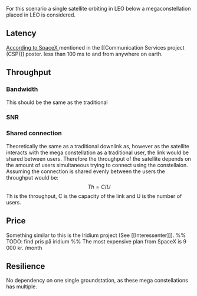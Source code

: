 For this scenario a single satellite orbiting in LEO below a megaconstellation placed in LEO is considered. 

## Latency

[According to SpaceX ](https://www.nasa.gov/wp-content/uploads/2024/07/sxs-spacex.png) mentioned in the [[Communication Services project (CSP)]] poster. less than 100 ms to and from anywhere on earth. 


## Throughput 

### Bandwidth
This should be the same as the traditional 

### SNR


### Shared connection

Theoretically the same as a traditional downlink as, however as the satellite interacts with the mega constellation as a traditional user, the link would be shared between users. Therefore the throughput of the satellite depends on the amount of users simultaneous trying to connect using the constellaion. 
Assuming the connection is shared evenly between the users the throughput would be: 
 $$Th = C/U$$
 Th is the throughput, C is the capacity of the link and U is the number of users. 





## Price 

Something similar to this is the Iridium project (See [[Interessenter]]). 
%% TODO: find pris på iridium %%
The most expensive plan from SpaceX is 9 000 kr. /month
## Resilience 
No dependency on one single groundstation, as these mega constellations has multiple. 

